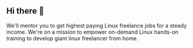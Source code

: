 ## Hi there 👋
We'll mentor you to get highest paying Linux freelance jobs for a steady income.
We're on a mission to empower on-demand Linux hands-on training to develop giant linux freelancer from home. 


